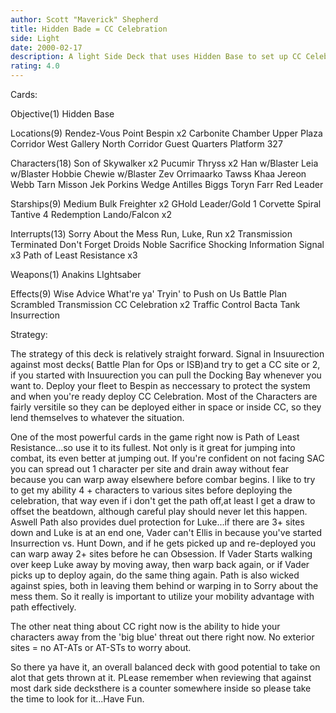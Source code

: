 ```yaml
---
author: Scott "Maverick" Shepherd
title: Hidden Bade = CC Celebration
side: Light
date: 2000-02-17
description: A light Side Deck that uses Hidden Base to set up CC Celebration that is an overall balanced attack deck with good retrieval and good draining potential...
rating: 4.0
---
```

Cards: 

Objective(1)
Hidden Base

Locations(9)
Rendez-Vous Point
Bespin x2
Carbonite Chamber
Upper Plaza Corridor
West Gallery
North Corridor
Guest Quarters
Platform 327

Characters(18)
Son of Skywalker x2
Pucumir Thryss x2
Han w/Blaster
Leia w/Blaster
Hobbie
Chewie w/Blaster
Zev
Orrimaarko
Tawss Khaa
Jereon Webb
Tarn Misson
Jek Porkins
Wedge Antilles
Biggs
Toryn Farr
Red Leader

Starships(9)
Medium Bulk Freighter x2
GHold Leader/Gold 1
Corvette
Spiral
Tantive 4
Redemption
Lando/Falcon x2

Interrupts(13)
Sorry About the Mess
Run, Luke, Run x2
Transmission Terminated
Don't Forget Droids
Noble Sacrifice
Shocking Information
Signal x3
Path of Least Resistance x3

Weapons(1)
Anakins LIghtsaber

Effects(9)
Wise Advice
What're ya' Tryin' to Push on Us
Battle Plan
Scrambled Transmission
CC Celebration x2
Traffic Control
Bacta Tank
Insurrection 

Strategy: 

   The strategy of this deck is relatively straight forward.  Signal in Insuurection against most decks( Battle Plan for Ops or ISB)and try to get a CC site or 2, if you started with Insuurection you can pull the Docking Bay whenever you want to.  Deploy your fleet to Bespin as neccessary to protect the system and when you're ready deploy CC Celebration.	Most of the Characters are fairly versitile so they can be deployed either in space or inside CC, so they lend themselves to whatever the situation.

   One of the most powerful cards in the game right now is Path of Least Resistance...so use it to its fullest.   Not only is it great for jumping into combat,  its even better at jumping out.   If you're confident on not facing SAC you can spread out 1 character per site and drain away without fear because you can warp away elsewhere before combar begins.  I like to try to get my ability 4 + characters to various sites before deploying the celebration, that way even if i don't get the path off,at least I get a draw to offset the beatdown, although careful play should never let this happen.   Aswell Path also provides duel protection for Luke...if there are 3+ sites down and Luke is at an end one, Vader can't Ellis in because you've started Insurrection vs. Hunt Down,	and if he gets picked up and re-deployed you can warp away 2+ sites before he can Obsession.  If Vader Starts walking over keep Luke away by moving away, then warp back again, or if Vader picks up to deploy again, do the same thing again.	 Path is also wicked against spies, both in leaving them behind or warping in to Sorry about the mess them.  So it really is important to utilize your mobility advantage with path effectively.

  The other neat thing about CC right now is the ability to hide your characters away from the 'big blue' threat out there right now.  No exterior sites = no AT-ATs or AT-STs to worry about.

   So there ya have it, an overall balanced deck with good potential to take on alot that gets thrown at it.  PLease remember when reviewing that against most dark side decksthere is a counter somewhere inside so please take the time to look for it...Have Fun. 